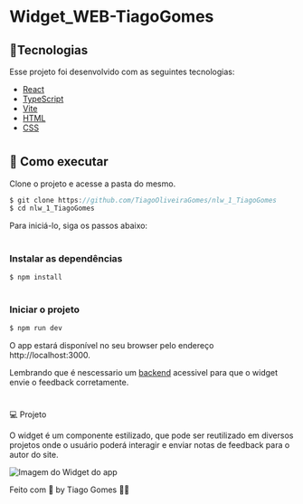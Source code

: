 # Widget_WEB-TiagoGomes

<h2>🧪Tecnologias</h2>
Esse projeto foi desenvolvido com as seguintes tecnologias:

* [React](https://reactjs.org)
* [TypeScript](https://www.typescriptlang.org)
* [Vite](https://vitejs.dev)
* [HTML](https://developer.mozilla.org/pt-BR/docs/Web/HTML)
* [CSS](https://developer.mozilla.org/pt-BR/docs/Web/CSS)


# <h2>🚀 Como executar</h2>
Clone o projeto e acesse a pasta do mesmo.

```javascript
$ git clone https://github.com/TiagoOliveiraGomes/nlw_1_TiagoGomes
$ cd nlw_1_TiagoGomes
```
Para iniciá-lo, siga os passos abaixo:

# <h3>Instalar as dependências</h3>
```javascript
$ npm install
```

# <h3>Iniciar o projeto</h3>
```javascript
$ npm run dev
```
O app estará disponível no seu browser pelo endereço http://localhost:3000.

Lembrando que é nescessario um [backend](https://github.com/TiagoOliveiraGomes/Nlw_1_server_TiagoGomes) acessivel para que o widget envie o feedback corretamente.

# </h2>💻 Projeto</h2>

O widget é um componente estilizado, que pode ser reutilizado em diversos projetos onde o usuário poderá interagir e enviar notas de feedback para o autor do site.

![Imagem do Widget do app](https://user-images.githubusercontent.com/70171892/167913413-a81ba7c1-7a81-425f-aba5-6cb58540cdf5.png)

Feito com 🧡 by Tiago Gomes 👋🏻 
